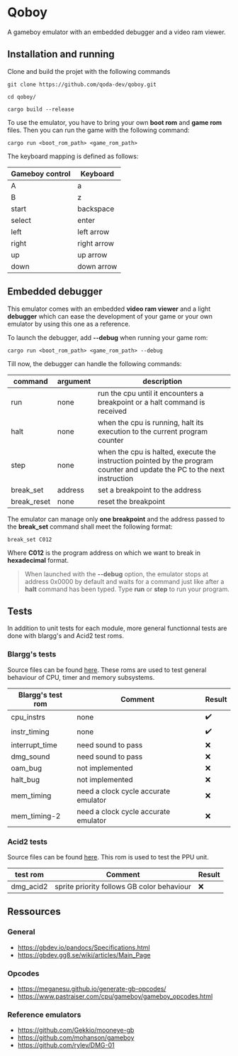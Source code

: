 # Qoboy

A gameboy emulator with an embedded debugger and a video ram viewer.

## Installation and running

Clone and build the projet with the following commands

```shell
git clone https://github.com/qoda-dev/qoboy.git

cd qoboy/

cargo build --release
```

To use the emulator, you have to bring your own **boot rom** and **game rom** files. Then you can run the game with the following command: 

```shell
cargo run <boot_rom_path> <game_rom_path>
```

The keyboard mapping is defined as follows:

| Gameboy control | Keyboard |
| ----------------- | ------- |
| A | a |
| B | z |
| start | backspace |
| select | enter |
| left | left arrow |
| right | right arrow |
| up | up arrow |
| down | down arrow |

## Embedded debugger

This emulator comes with an embedded **video ram viewer** and a light **debugger** which can ease the development of your game or your own emulator by using this one as a reference.

To launch the debugger, add **--debug** when running your game rom:

```shell
cargo run <boot_rom_path> <game_rom_path> --debug
```

Till now, the debugger can handle the following commands:

| command | argument | description |
| ----------------- | ------- | ------ |
| run | none | run the cpu until it encounters a breakpoint or a halt command is received |
| halt | none | when the cpu is running, halt its execution to the current program counter |
| step | none | when the cpu is halted, execute the instruction pointed by the program counter and update the PC to the next instruction |
| break_set | address | set a breakpoint to the address |
| break_reset | none | reset the breakpoint |

The emulator can manage only **one breakpoint** and the address passed to the **break_set** command shall meet the following format:

```shell
break_set C012
```

Where **C012** is the program address on which we want to break in **hexadecimal** format.

> When launched with the **--debug** option, the emulator stops at address 0x0000 by default and waits for a command just like after a **halt** command has been typed. 
> Type **run** or **step** to run your program.

## Tests

In addition to unit tests for each module, more general functionnal tests are done with blargg's and Acid2 test roms.

### Blargg's tests

Source files can be found [here](https://github.com/retrio/gb-test-roms). These roms are used to test general behaviour of CPU, timer and memory subsystems.

| Blargg's test rom | Comment | Result |
| ----------------- | ------- | ------ |
| cpu_instrs | none | :heavy_check_mark: |
| instr_timing | none | :heavy_check_mark: |
| interrupt_time | need sound to pass | :x: |
| dmg_sound | need sound to pass | :x: |
| oam_bug | not implemented | :x: |
| halt_bug | not implemented | :x: |
| mem_timing | need a clock cycle accurate emulator | :x: |
| mem_timing-2 | need a clock cycle accurate emulator | :x: |

### Acid2 tests

Source files can be found [here](https://github.com/mattcurrie/dmg-acid2). This rom is used to test the PPU unit.

| test rom | Comment | Result |
| -------- | ------- | ------ |
| dmg_acid2 | sprite priority follows GB color behaviour | :x: |

## Ressources

### General

- https://gbdev.io/pandocs/Specifications.html
- https://gbdev.gg8.se/wiki/articles/Main_Page

### Opcodes

- https://meganesu.github.io/generate-gb-opcodes/
- https://www.pastraiser.com/cpu/gameboy/gameboy_opcodes.html

### Reference emulators

- https://github.com/Gekkio/mooneye-gb
- https://github.com/mohanson/gameboy
- https://github.com/rylev/DMG-01